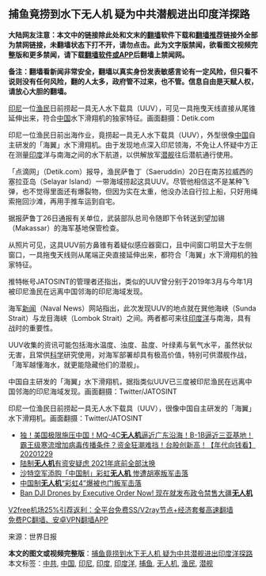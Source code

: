  <h2>捕鱼竟捞到水下无人机 疑为中共潜舰进出印度洋探路</h2> <p class="notice"><b>大陆网友注意：本文中的链接除此处和文末的<a href="https://github.com/bannedbook/fanqiang" >翻墙</a>软件下载和<a href="https://github.com/killgcd/justmysocks/blob/master/README.md">翻墙推荐</a>链接外全部为禁网链接，未翻墙状态下打不开，请勿点击。此为文字版禁闻，欲看图文视频完整版和更多禁闻，请下载<a href="https://github.com/bannedbook/fanqiang">翻墙软件或APP</a>后翻墙上禁闻网。</p><p>备注：翻墙看新闻非常安全，翻墙以真实身份发表敏感言论有一定风险，但只看不说则没有任何风险，翻的人太多，政府管不过来，也不管。信息自由是天赋人权，请放心大胆的翻墙。</b></p>  <div class="entry"> <p id="conimg"><a href="https://www.bannedbook.org/bnews/tag/%e5%8d%b0%e5%b0%bc/" class="st_tag internal_tag" rel="tag" title="标签 印尼 下的日志">印尼</a>一位<a href="https://www.bannedbook.org/bnews/tag/%e6%b8%94%e6%b0%91/" class="st_tag internal_tag" rel="tag" title="标签 渔民 下的日志">渔民</a>日前捞起一具无人水下载具（UUV），可见一具拖曳天线直接从尾锥延伸出来，符合<a href="https://www.bannedbook.org/bnews/tag/%E4%B8%AD%E5%9B%BD/" class="st_tag internal_tag" rel="tag" title="标签 中国 下的日志">中国</a>水下滑翔机的独家特征。画面翻摄：Detik.com</p> <p>印尼一位渔民日前出海作业，竟捞起一具无人水下载具（UUV），外型很像<span class='wp_keywordlink_affiliate'><a href="https://www.bannedbook.org/" title="中国" target="_blank">中国</a></span>自主研发的「海翼」水下滑翔机。由于发现地点深入印尼领海，不免让人怀疑中方正在测量<a href="https://www.bannedbook.org/bnews/tag/%e5%8d%b0%e5%ba%a6/" class="st_tag internal_tag" rel="tag" title="标签 印度 下的日志">印度</a>洋与南海之间的水下航道，以供解放军<a href="https://www.bannedbook.org/bnews/tag/%E6%BD%9C%E8%88%B0/" class="st_tag internal_tag" rel="tag" title="标签 潜舰 下的日志">潜舰</a>往后潜航通行使用。</p> <p>「点滴网」（Detik.com）报导，渔民萨鲁丁（Saeruddin）20日在南苏拉威西的塞拉亚岛（Selayar Island）一带海域捞起这具UUV。尽管他相信这不是某种飞弹，也不觉得里面还有爆裂物，但因为实在太重，他没办法自行拉上船，只好用绳索拖回沙滩，再用手推车运到自宅。</p>  <p>据报萨鲁丁26日通报有关单位，武装部队总司令随即下令转送到望加锡（Makassar）的海军基地保管检查。</p> <p>从照片可见，这具UUV前方鼻锥有着疑似感应器窗口，且中间窗口明显大于左侧窗口，一具拖曳天线则从尾端正央直接延伸出来，都符合「海翼」水下滑翔机的独家特征。</p> <p>推特帐号JATOSINT的管理者还指出，类似的UUV曾分别于2019年3月与今年1月被印尼渔民在远离中国邻海的印尼海域发现。</p>  <p>海军<span class='wp_keywordlink_affiliate'><a href="https://www.bannedbook.org/" title="新闻">新闻</a></span>（Naval News）网站指出，此次发现UUV的地点就在巽他海峡（Sunda Strait）与龙目海峡（Lombok Strait）之间。两者都可来往<a href="https://www.bannedbook.org/bnews/tag/%e5%8d%b0%e5%ba%a6%e6%b4%8b/" class="st_tag internal_tag" rel="tag" title="标签 印度洋 下的日志">印度洋</a>与南海，具有战时的重要性。</p> <p>UUV收集的资讯可能包括海水温度、浊度、盐度、叶绿素与氧气水平，虽然状似无害，且常供<span class='wp_keywordlink'><a href="https://www.bannedbook.org/forum11/topic309.html" title="禁片：“科学”的棍子" target="_blank">科学</a></span>研究使用，对海军部署却具有极高价值，特别可供潜舰作战，「海军越懂海水，就更能隐藏他们的潜舰」。</p> <p>中国自主研发的「海翼」水下滑翔机，据指类似UUV已三度被印尼渔民在远离中国邻海的印尼海域发现。画面翻摄：Twitter/JATOSINT</p>  <p>印尼一位渔民日前捞起一具无人水下载具（UUV），很像中国自主研发的「海翼」水下滑翔机。画面翻摄：Twitter/JATOSINT</p> <ul class='op-related-articles' title='相关阅读'> <li><a href='https://www.bannedbook.org/bnews/taiwannews/20201229/1457293.html' target='_blank'>独！美国极限施压中国！MQ-4C<b>无人机</b>逼近广东沿海！B-1B逼近三亚基地！霸王级寒流增加病毒传播条件？资金狂潮难挡！台股创新高！【年代向钱看】20201229</a></li> <li><a href='https://www.bannedbook.org/bnews/cnnews/hknews/20201229/1456841.html' target='_blank'>陆制<b>无人机</b>有资安疑虑 2021年底前全部汰换</a></li> <li><a href='https://www.bannedbook.org/bnews/cbnews/20201229/1456777.html' target='_blank'>沙特空军添购「中国制」彩虹<b>无人机</b> 惨遭胡塞叛军击落</a></li> <li><a href='https://www.bannedbook.org/bnews/worldnews/20201229/1456698.html' target='_blank'>中国制<b>无人机</b>“彩虹4”爆被也门叛军击落</a></li> <li><a href='https://www.bannedbook.org/bnews/comments/20200827/1451958.html' target='_blank'>Ban DJI Drones by Executive Order Now! 现在就发布政令禁售大疆<b>无人机</b></a></li> </ul> <p class="texttj"> <a href="https://github.com/bannedbook/fanqiang/wiki/V2ray%E6%9C%BA%E5%9C%BA" target="_blank">V2free机场25%引荐返利：全平台免费SS/V2ray节点+经济套餐高速翻墙</a><br/> <a href="https://github.com/bannedbook/fanqiang/wiki/%E7%A6%81%E9%97%BB%E7%BD%91%E5%AE%89%E5%8D%93%E7%BF%BB%E5%A2%99%E6%96%B0%E9%97%BBAPP" target="_blank">免费PC翻墙、安卓VPN翻墙APP</a></p><p> 来源：世界日报 </p><a name='sharetosocial'></a>       <div><b>本文的图文或视频完整版</b>：<a href='https://www.bannedbook.org/bnews/cbnews/20201231/1458143.html'>捕鱼竟捞到水下无人机 疑为中共潜舰进出印度洋探路</a></div>  </div><!--END ENTRY--> <div class="postfooter"> <div>本文标签：<a href="https://www.bannedbook.org/bnews/tag/%e4%b8%ad%e5%85%b1/" rel="tag">中共</a>, <a href="https://www.bannedbook.org/bnews/tag/%E4%B8%AD%E5%9B%BD/" rel="tag">中国</a>, <a href="https://www.bannedbook.org/bnews/tag/%e5%8d%b0%e5%b0%bc/" rel="tag">印尼</a>, <a href="https://www.bannedbook.org/bnews/tag/%e5%8d%b0%e5%ba%a6/" rel="tag">印度</a>, <a href="https://www.bannedbook.org/bnews/tag/%e5%8d%b0%e5%ba%a6%e6%b4%8b/" rel="tag">印度洋</a>, <a href="https://www.bannedbook.org/bnews/tag/%E6%8D%95%E9%B1%BC/" rel="tag">捕鱼</a>, <a href="https://www.bannedbook.org/bnews/tag/%e6%97%a0%e4%ba%ba%e6%9c%ba/" rel="tag">无人机</a>, <a href="https://www.bannedbook.org/bnews/tag/%e6%b8%94%e6%b0%91/" rel="tag">渔民</a>, <a href="https://www.bannedbook.org/bnews/tag/%E6%BD%9C%E8%88%B0/" rel="tag">潜舰</a></div>  </div><!--END POSTFOOTER--> 